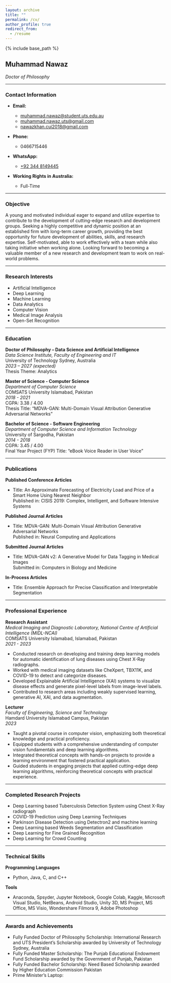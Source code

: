 ```yaml
---
layout: archive
title: ""
permalink: /cv/
author_profile: true
redirect_from:
  - /resume
---
```


{% include base_path %}



## Muhammad Nawaz
*Doctor of Philosophy*

---

### Contact Information

- **Email:**  
  - <i class="fas fa-envelope" style="color: #007bff;"></i> [muhammad.nawaz@student.uts.edu.au](mailto:muhammad.nawaz@student.uts.edu.au)  
  - <i class="fas fa-envelope" style="color: #007bff;"></i> [muhammad.nawaz.uts@gmail.com](mailto:muhammad.nawaz.uts@gmail.com)  
  - <i class="fas fa-envelope" style="color: #007bff;"></i> [nawazkhan.cui2018@gmail.com](mailto:nawazkhan.cui2018@gmail.com)  

- **Phone:**  
  - <i class="fas fa-phone" style="color: #28a745;"></i> 0466715446  

- **WhatsApp:**  
  - <i class="fab fa-whatsapp" style="color: #25d366;"></i> [+92 344 8149445](https://wa.me/923448149445)  

- **Working Rights in Australia:**  
  - Full-Time  

---

### Objective
A young and motivated individual eager to expand and utilize expertise to contribute to the development of cutting-edge research and development groups. Seeking a highly competitive and dynamic position at an established firm with long-term career growth, providing the best opportunity for future development of abilities, skills, and research expertise. Self-motivated, able to work effectively with a team while also taking initiative when working alone. Looking forward to becoming a valuable member of a new research and development team to work on real-world problems.

---

### Research Interests
- Artificial Intelligence
- Deep Learning
- Machine Learning
- Data Analytics
- Computer Vision
- Medical Image Analysis
- Open-Set Recognition

---

### Education

**Doctor of Philosophy – Data Science and Artificial Intelligence**  
*Data Science Institute, Faculty of Engineering and IT*  
University of Technology Sydney, Australia  
*2023 – 2027 (expected)*  
Thesis Theme: Analytics  

**Master of Science - Computer Science**  
*Department of Computer Science*  
COMSATS University Islamabad, Pakistan  
*2018 - 2021*  
CGPA: 3.38 / 4.00  
Thesis Title: “MDVA-GAN: Multi-Domain Visual Attribution Generative Adversarial Networks”

**Bachelor of Science - Software Engineering**  
*Department of Computer Science and Information Technology*  
University of Sargodha, Pakistan  
*2014 - 2018*  
CGPA: 3.45 / 4.00  
Final Year Project (FYP) Title: “eBook Voice Reader in User Voice”

---

### Publications

**Published Conference Articles**  
- Title: An Approximate Forecasting of Electricity Load and Price of a Smart Home Using Nearest Neighbor  
  Published in: CISIS 2019: Complex, Intelligent, and Software Intensive Systems  

**Published Journal Articles**  
- Title: MDVA-GAN: Multi-Domain Visual Attribution Generative Adversarial Networks  
  Published in: Neural Computing and Applications  

**Submitted Journal Articles**  
- Title: MDVA-GAN v2: A Generative Model for Data Tagging in Medical Images  
  Submitted in: Computers in Biology and Medicine  

**In-Process Articles**  
- Title: Ensemble Approach for Precise Classification and Interpretable Segmentation  

---

### Professional Experience

**Research Assistant**  
*Medical Imaging and Diagnostic Laboratory, National Centre of Artificial Intelligence (MIDL-NCAI)*  
COMSATS University Islamabad, Islamabad, Pakistan  
*2021 - 2023*  
- Conducted research on developing and training deep learning models for automatic identification of lung diseases using Chest X-Ray radiographs.
- Worked with medical imaging datasets like CheXpert, TBX11K, and COVID-19 to detect and categorize diseases.
- Developed Explainable Artificial Intelligence (XAI) systems to visualize disease effects and generate pixel-level labels from image-level labels.
- Contributed to research areas including weakly supervised learning, generative AI, XAI, and data augmentation.

**Lecturer**  
*Faculty of Engineering, Science and Technology*  
Hamdard University Islamabad Campus, Pakistan  
*2023*  
- Taught a pivotal course in computer vision, emphasizing both theoretical knowledge and practical proficiency.
- Equipped students with a comprehensive understanding of computer vision fundamentals and deep learning algorithms.
- Integrated theoretical concepts with hands-on projects to provide a learning environment that fostered practical application.
- Guided students in engaging projects that applied cutting-edge deep learning algorithms, reinforcing theoretical concepts with practical experience.

---

### Completed Research Projects

- Deep Learning based Tuberculosis Detection System using Chest X-Ray radiograph
- COVID-19 Prediction using Deep Learning Techniques
- Parkinson Disease Detection using Detectron2 and machine learning
- Deep Learning based Weeds Segmentation and Classification
- Deep Learning for Fine Grained Recognition
- Deep Learning for Crowd Counting

---

### Technical Skills

**Programming Languages**  
- Python, Java, C, and C++

**Tools**  
- Anaconda, Spsyder, Jupyter Notebook, Google Colab, Kaggle, Microsoft Visual Studio, NetBeans, Android Studio, Unity 3D, MS Project, MS Office, MS Visio, Wondershare Filmora 9, Adobe Photoshop

---

### Awards and Achievements

- Fully Funded Doctor of Philosophy Scholarship: International Research and UTS President’s Scholarship awarded by University of Technology Sydney, Australia
- Fully Funded Master Scholarship: The Punjab Educational Endowment Fund Scholarship awarded by the Government of Punjab, Pakistan
- Fully Funded Bachelor Scholarship: Need Based Scholarship awarded by Higher Education Commission Pakistan
- Prime Minister’s Laptop:


